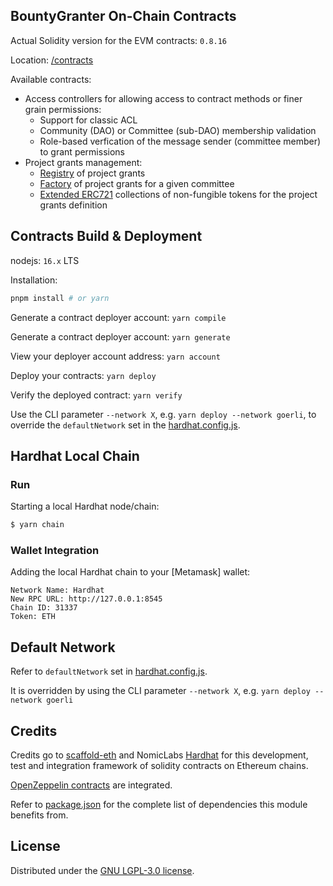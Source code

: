 

## BountyGranter On-Chain Contracts

Actual Solidity version for the EVM contracts: `0.8.16`

Location: [/contracts](./contracts)

Available contracts:
* Access controllers for allowing access to contract methods or finer grain permissions: 
  * Support for classic ACL
  * Community (DAO) or Committee (sub-DAO) membership validation
  * Role-based verfication of the message sender (committee member) to grant permissions
* Project grants management:
  * [Registry](./contracts/ProjectGrantRegistry.sol) of project grants
  * [Factory](./contracts/ProjectGrantFactory.sol) of project grants for a given committee
  * [Extended ERC721](./contracts/ProjectGrantCollection.sol) collections of non-fungible tokens for the project grants definition
 

## Contracts Build & Deployment

nodejs: `16.x` LTS

Installation:
```sh
pnpm install # or yarn
```

Generate a contract deployer account: 	`yarn compile`

Generate a contract deployer account: 	`yarn generate`

View your deployer account address: 	  `yarn account`

Deploy your contracts: 		              `yarn deploy`

Verify the deployed contract: 	        `yarn verify`

Use the CLI parameter `--network X`, e.g. `yarn deploy --network goerli`, to override the `defaultNetwork` set in the [hardhat.config.js](./hardhat.config.js).

## Hardhat Local Chain

### Run

Starting a local Hardhat node/chain:
```sh
$ yarn chain
```

### Wallet Integration

Adding the local Hardhat chain to your [Metamask] wallet:
```
Network Name: Hardhat
New RPC URL: http://127.0.0.1:8545
Chain ID: 31337
Token: ETH
```

## Default Network

Refer to `defaultNetwork` set in [hardhat.config.js](./hardhat.config.js).

It is overridden by using the CLI parameter `--network X`, e.g. `yarn deploy --network goerli`


## Credits

Credits go to [scaffold-eth](https://github.com/scaffold-eth/scaffold-eth) and NomicLabs [Hardhat](https://hardhat.org) for this development, test and integration framework of solidity contracts on Ethereum chains.

[OpenZeppelin contracts](https://github.com/OpenZeppelin/openzeppelin-contracts) are integrated.

Refer to [package.json](./package.json) for the complete list of dependencies this module benefits from.


## License

Distributed under the [GNU LGPL-3.0 license][license].

<!-- license -->
[license]: LICENSE